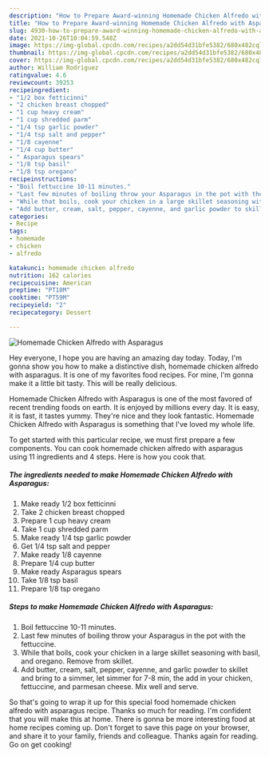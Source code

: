 ```yaml
---
description: "How to Prepare Award-winning Homemade Chicken Alfredo with Asparagus"
title: "How to Prepare Award-winning Homemade Chicken Alfredo with Asparagus"
slug: 4930-how-to-prepare-award-winning-homemade-chicken-alfredo-with-asparagus
date: 2021-10-26T10:04:59.548Z
image: https://img-global.cpcdn.com/recipes/a2dd54d31bfe5382/680x482cq70/homemade-chicken-alfredo-with-asparagus-recipe-main-photo.jpg
thumbnail: https://img-global.cpcdn.com/recipes/a2dd54d31bfe5382/680x482cq70/homemade-chicken-alfredo-with-asparagus-recipe-main-photo.jpg
cover: https://img-global.cpcdn.com/recipes/a2dd54d31bfe5382/680x482cq70/homemade-chicken-alfredo-with-asparagus-recipe-main-photo.jpg
author: William Rodriguez
ratingvalue: 4.6
reviewcount: 39253
recipeingredient:
- "1/2 box fetticinni"
- "2 chicken breast chopped"
- "1 cup heavy cream"
- "1 cup shredded parm"
- "1/4 tsp garlic powder"
- "1/4 tsp salt and pepper"
- "1/8 cayenne"
- "1/4 cup butter"
- " Asparagus spears"
- "1/8 tsp basil"
- "1/8 tsp oregano"
recipeinstructions:
- "Boil fettuccine 10-11 minutes."
- "Last few minutes of boiling throw your Asparagus in the pot with the fettuccine."
- "While that boils, cook your chicken in a large skillet seasoning with basil, and oregano. Remove from skillet."
- "Add butter, cream, salt, pepper, cayenne, and garlic powder to skillet and bring to a simmer, let simmer for 7-8 min, the add in your chicken, fettuccine, and parmesan cheese. Mix well and serve."
categories:
- Recipe
tags:
- homemade
- chicken
- alfredo

katakunci: homemade chicken alfredo 
nutrition: 162 calories
recipecuisine: American
preptime: "PT18M"
cooktime: "PT59M"
recipeyield: "2"
recipecategory: Dessert

---
```



![Homemade Chicken Alfredo with Asparagus](https://img-global.cpcdn.com/recipes/a2dd54d31bfe5382/680x482cq70/homemade-chicken-alfredo-with-asparagus-recipe-main-photo.jpg)

Hey everyone, I hope you are having an amazing day today. Today, I'm gonna show you how to make a distinctive dish, homemade chicken alfredo with asparagus. It is one of my favorites food recipes. For mine, I'm gonna make it a little bit tasty. This will be really delicious.

Homemade Chicken Alfredo with Asparagus is one of the most favored of recent trending foods on earth. It is enjoyed by millions every day. It is easy, it is fast, it tastes yummy. They're nice and they look fantastic. Homemade Chicken Alfredo with Asparagus is something that I've loved my whole life.




To get started with this particular recipe, we must first prepare a few components. You can cook homemade chicken alfredo with asparagus using 11 ingredients and 4 steps. Here is how you cook that.

<!--inarticleads1-->

##### The ingredients needed to make Homemade Chicken Alfredo with Asparagus:

1. Make ready 1/2 box fetticinni
1. Take 2 chicken breast chopped
1. Prepare 1 cup heavy cream
1. Take 1 cup shredded parm
1. Make ready 1/4 tsp garlic powder
1. Get 1/4 tsp salt and pepper
1. Make ready 1/8 cayenne
1. Prepare 1/4 cup butter
1. Make ready  Asparagus spears
1. Take 1/8 tsp basil
1. Prepare 1/8 tsp oregano




<!--inarticleads2-->

##### Steps to make Homemade Chicken Alfredo with Asparagus:

1. Boil fettuccine 10-11 minutes.
1. Last few minutes of boiling throw your Asparagus in the pot with the fettuccine.
1. While that boils, cook your chicken in a large skillet seasoning with basil, and oregano. Remove from skillet.
1. Add butter, cream, salt, pepper, cayenne, and garlic powder to skillet and bring to a simmer, let simmer for 7-8 min, the add in your chicken, fettuccine, and parmesan cheese. Mix well and serve.




So that's going to wrap it up for this special food homemade chicken alfredo with asparagus recipe. Thanks so much for reading. I'm confident that you will make this at home. There is gonna be more interesting food at home recipes coming up. Don't forget to save this page on your browser, and share it to your family, friends and colleague. Thanks again for reading. Go on get cooking!
